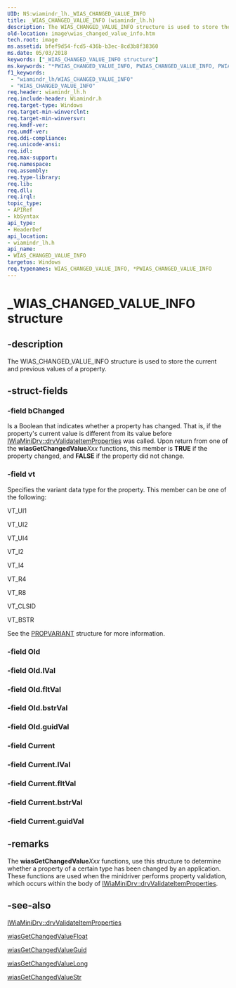 ```yaml
---
UID: NS:wiamindr_lh._WIAS_CHANGED_VALUE_INFO
title: _WIAS_CHANGED_VALUE_INFO (wiamindr_lh.h)
description: The WIAS_CHANGED_VALUE_INFO structure is used to store the current and previous values of a property.
old-location: image\wias_changed_value_info.htm
tech.root: image
ms.assetid: bfef9d54-fcd5-436b-b3ec-8cd3b8f38360
ms.date: 05/03/2018
keywords: ["_WIAS_CHANGED_VALUE_INFO structure"]
ms.keywords: "*PWIAS_CHANGED_VALUE_INFO, PWIAS_CHANGED_VALUE_INFO, PWIAS_CHANGED_VALUE_INFO structure pointer [Imaging Devices], WIAS_CHANGED_VALUE_INFO, WIAS_CHANGED_VALUE_INFO structure [Imaging Devices], _WIAS_CHANGED_VALUE_INFO, image.wias_changed_value_info, wiamindr_lh/PWIAS_CHANGED_VALUE_INFO, wiamindr_lh/WIAS_CHANGED_VALUE_INFO, wiastrct_0c1c5e66-1f26-471f-9916-117460b6a373.xml"
f1_keywords:
 - "wiamindr_lh/WIAS_CHANGED_VALUE_INFO"
 - "WIAS_CHANGED_VALUE_INFO"
req.header: wiamindr_lh.h
req.include-header: Wiamindr.h
req.target-type: Windows
req.target-min-winverclnt:
req.target-min-winversvr: 
req.kmdf-ver: 
req.umdf-ver: 
req.ddi-compliance: 
req.unicode-ansi: 
req.idl: 
req.max-support: 
req.namespace: 
req.assembly: 
req.type-library: 
req.lib: 
req.dll: 
req.irql: 
topic_type:
- APIRef
- kbSyntax
api_type:
- HeaderDef
api_location:
- wiamindr_lh.h
api_name:
- WIAS_CHANGED_VALUE_INFO
targetos: Windows
req.typenames: WIAS_CHANGED_VALUE_INFO, *PWIAS_CHANGED_VALUE_INFO
---
```


# _WIAS_CHANGED_VALUE_INFO structure

## -description

The WIAS_CHANGED_VALUE_INFO structure is used to store the current and previous values of a property.

## -struct-fields

### -field bChanged

Is a Boolean that indicates whether a property has changed. That is, if the property's current value is different from its value before [IWiaMiniDrv::drvValidateItemProperties](https://docs.microsoft.com/windows-hardware/drivers/ddi/wiamindr_lh/nf-wiamindr_lh-iwiaminidrv-drvvalidateitemproperties) was called. Upon return from one of the **wiasGetChangedValue**_Xxx_ functions, this member is **TRUE** if the property changed, and **FALSE** if the property did not change.

### -field vt

Specifies the variant data type for the property. This member can be one of the following:

VT_UI1

VT_UI2

VT_UI4

VT_I2

VT_I4

VT_R4

VT_R8

VT_CLSID

VT_BSTR

See the [PROPVARIANT](https://docs.microsoft.com/windows/win32/api/propidl/ns-propidl-propvariant) structure for more information.

### -field Old

### -field Old.lVal

### -field Old.fltVal

### -field Old.bstrVal

### -field Old.guidVal

### -field Current

### -field Current.lVal

### -field Current.fltVal

### -field Current.bstrVal

### -field Current.guidVal

## -remarks

The **wiasGetChangedValue**_Xxx_ functions, use this structure to determine whether a property of a certain type has been changed by an application. These functions are used when the minidriver performs property validation, which occurs within the body of [IWiaMiniDrv::drvValidateItemProperties](https://docs.microsoft.com/windows-hardware/drivers/ddi/wiamindr_lh/nf-wiamindr_lh-iwiaminidrv-drvvalidateitemproperties).

## -see-also

[IWiaMiniDrv::drvValidateItemProperties](https://docs.microsoft.com/windows-hardware/drivers/ddi/wiamindr_lh/nf-wiamindr_lh-iwiaminidrv-drvvalidateitemproperties)

[wiasGetChangedValueFloat](https://docs.microsoft.com/windows-hardware/drivers/ddi/wiamdef/nf-wiamdef-wiasgetchangedvaluefloat)

[wiasGetChangedValueGuid](https://docs.microsoft.com/windows-hardware/drivers/ddi/wiamdef/nf-wiamdef-wiasgetchangedvalueguid)

[wiasGetChangedValueLong](https://docs.microsoft.com/windows-hardware/drivers/ddi/wiamdef/nf-wiamdef-wiasgetchangedvaluelong)

[wiasGetChangedValueStr](https://docs.microsoft.com/windows-hardware/drivers/ddi/wiamdef/nf-wiamdef-wiasgetchangedvaluestr)
